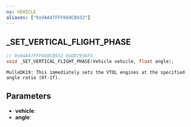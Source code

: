 ```yaml
---
ns: VEHICLE
aliases: ["0x9AA47FFF660CB932"]
---
```

## _SET_VERTICAL_FLIGHT_PHASE

```c
// 0x9AA47FFF660CB932 0xDD7936F5
void _SET_VERTICAL_FLIGHT_PHASE(Vehicle vehicle, float angle);
```

```
MulleDK19: This immediately sets the VTOL engines at the specified angle ratio (0f-1f).  
```

## Parameters
* **vehicle**: 
* **angle**: 

